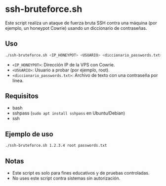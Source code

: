 # ssh-bruteforce.sh

Este script realiza un ataque de fuerza bruta SSH contra una máquina (por ejemplo, un honeypot Cowrie) usando un diccionario de contraseñas.

## Uso

```bash
./ssh-bruteforce.sh <IP_HONEYPOT> <USUARIO> <diccionario_passwords.txt>
```

- `<IP_HONEYPOT>`: Dirección IP de la VPS con Cowrie.
- `<USUARIO>`: Usuario a probar (por ejemplo, root).
- `<diccionario_passwords.txt>`: Archivo de texto con una contraseña por línea.

## Requisitos

- bash
- sshpass (`sudo apt install sshpass` en Ubuntu/Debian)
- ssh

## Ejemplo de uso

```bash
./ssh-bruteforce.sh 1.2.3.4 root passwords.txt
```

## Notas

- Este script es solo para fines educativos y de pruebas controladas.
- No uses este script contra sistemas sin autorización.
